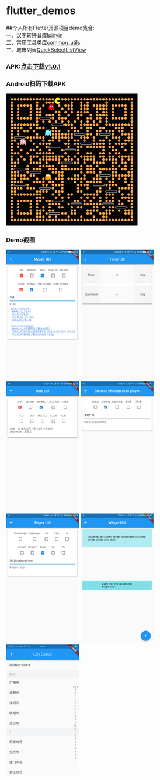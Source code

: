 # flutter_demos
##个人所有Flutter开源项目demo集合:  
一、汉字转拼音库[lpinyin](https://github.com/flutterchina/lpinyin)  
二、常用工具类库[common_utils](https://github.com/Sky24n/common_utils)  
三、城市列表[QuickSelectListView](https://github.com/flutterchina/flukit)

### APK:[点击下载v1.0.1](https://raw.githubusercontent.com/Sky24n/LDocuments/master/AppStore/flutter_demos.apk)

### Android扫码下载APK
  ![](https://github.com/Sky24n/LDocuments/blob/master/AppImgs/flutter_demos/qrcode.png)

###  Demo截图
<img src="https://github.com/Sky24n/LDocuments/blob/master/AppImgs/flutter_demos/Screenshot_20180930-012302.jpg" width="200">   <img src="https://github.com/Sky24n/LDocuments/blob/master/AppImgs/flutter_demos/Screenshot_20180930-012431.jpg" width="200">  <img src="https://github.com/Sky24n/LDocuments/blob/master/AppImgs/flutter_demos/Screenshot_20180919-231618.jpg" width="200">   <img src="https://github.com/Sky24n/LDocuments/blob/master/AppImgs/flutter_demos/Screenshot_20180919-224204.jpg" width="200">  
<img src="https://github.com/Sky24n/LDocuments/blob/master/AppImgs/flutter_demos/Screenshot_20180919-224146.jpg" width="200">   <img src="https://github.com/Sky24n/LDocuments/blob/master/AppImgs/flutter_demos/Screenshot_20180919-224231.jpg" width="200">  <img src="https://github.com/Sky24n/LDocuments/blob/master/AppImgs/flutter_demos/Screenshot_20180926-144840.png" width="200">
